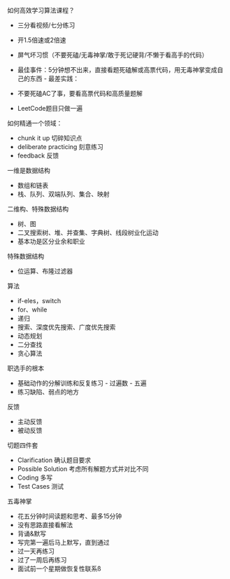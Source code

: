 如何高效学习算法课程？
- 三分看视频/七分练习
- 开1.5倍速或2倍速

- 屏气坏习惯（不要死磕/无毒神掌/敢于死记硬背/不懒于看高手的代码）
- 最佳事件：5分钟想不出来，直接看题死磕解或高票代码，用无毒神掌变成自己的东西
         - 最差实践：

- 不要死磕AC了事，要看高票代码和高质量题解
- LeetCode题目只做一遍


如何精通一个领域：
- chunk it up 切碎知识点
- deliberate practicing 刻意练习
- feedback 反馈 

一维是数据结构
- 数组和链表
- 栈、队列、双端队列、集合、映射

二维构、特殊数据结构
- 树、图
- 二叉搜索树、堆、并查集、字典树、线段树业化运动
- 基本功是区分业余和职业

特殊数据结构
- 位运算、布隆过滤器


算法
- if-eles，switch
- for、while
- 递归
- 搜索、深度优先搜索、广度优先搜索
- 动态规划
- 二分查找
- 贪心算法

职选手的根本
- 基础动作的分解训练和反复练习 - 过遍数 - 五遍
- 练习缺陷、弱点的地方

反馈
- 主动反馈
- 被动反馈

切题四件套
- Clarification 确认题目要求
- Possible Solution 考虑所有解题方式并对比不同
- Coding 多写
- Test Cases 测试


五毒神掌
- 花五分钟时间读题和思考、最多15分钟
- 没有思路直接看解法
- 背诵&默写
- 写完第一遍后马上默写，直到通过
- 过一天再练习
- 过了一周后再练习
- 面试前一个星期做恢复性联系ß